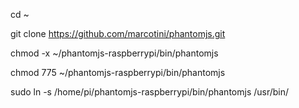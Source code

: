 cd ~

git clone https://github.com/marcotini/phantomjs.git

chmod -x ~/phantomjs-raspberrypi/bin/phantomjs

chmod 775 ~/phantomjs-raspberrypi/bin/phantomjs

sudo ln -s /home/pi/phantomjs-raspberrypi/bin/phantomjs /usr/bin/
